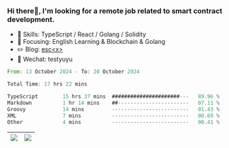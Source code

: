 ### Hi there👋, I'm looking for a remote job related to smart contract development.


- 🔨 Skills: TypeScript / React / Golang / Solidity
- 🎯 Focusing: English Learning & Blockchain & Golang
- ✏️ Blog: [esc\<x\>](https://escx.github.io)
- 💬 Wechat: testyuyu


<!--START_SECTION:waka-->

```rust
From: 13 October 2024 - To: 20 October 2024

Total Time: 17 hrs 22 mins

TypeScript        15 hrs 37 mins  ######################---   89.96 %
Markdown          1 hr 14 mins    ##-----------------------   07.11 %
Groovy            14 mins         -------------------------   01.43 %
XML               7 mins          -------------------------   00.69 %
Other             4 mins          -------------------------   00.41 %
```

<!--END_SECTION:waka-->


| <img align="center" src="https://github-readme-stats.vercel.app/api/?username=escX&show_icons=true&theme=buefy&hide_border=true&card_width=500" /> | <img align="center" src="https://github-readme-stats.vercel.app/api/top-langs/?username=escX&layout=compact&theme=buefy&hide_border=true&card_width=500" /> |
| ------------- | ------------- |
